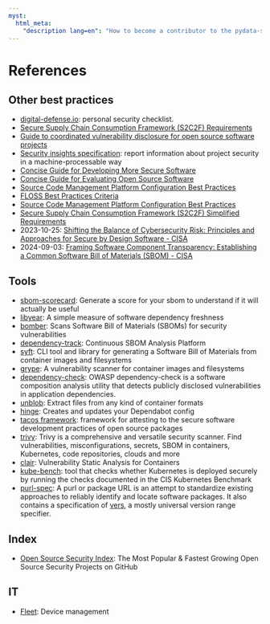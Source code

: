 ```yaml
---
myst:
  html_meta:
    "description lang=en": "How to become a contributor to the pydata-sphinx-theme."
---
```

# References

## Other best practices

* [digital-defense.io](https://digital-defense.io): personal security checklist.
* [Secure Supply Chain Consumption Framework (S2C2F) Requirements](https://github.com/ossf/s2c2f/blob/main/specification/framework.md)
* [Guide to coordinated vulnerability disclosure for open source software projects](https://github.com/ossf/oss-vulnerability-guide)
* [Security insights specification](https://github.com/ossf/security-insights-spec/blob/main/specification.md): report information about project security in a machine-processable way
* [Concise Guide for Developing More Secure Software](https://best.openssf.org/Concise-Guide-for-Developing-More-Secure-Software)
* [Concise Guide for Evaluating Open Source Software](https://best.openssf.org/Concise-Guide-for-Evaluating-Open-Source-Software)
* [Source Code Management Platform Configuration Best Practices](https://best.openssf.org/SCM-BestPractices/)
* [FLOSS Best Practices Criteria](https://www.bestpractices.dev/en/criteria)
* [Source Code Management Platform Configuration Best Practices](https://best.openssf.org/SCM-BestPractices/)
* [Secure Supply Chain Consumption Framework (S2C2F) Simplified Requirements](https://github.com/ossf/s2c2f/blob/main/specification/framework.md)
* 2023-10-25: [Shifting the Balance of Cybersecurity Risk: Principles and Approaches for Secure by Design Software - CISA
](https://www.cisa.gov/sites/default/files/2023-10/SecureByDesign_1025_508c.pdf)
* 2024-09-03: [Framing Software Component Transparency: Establishing a Common Software Bill of Materials (SBOM) - CISA](https://www.cisa.gov/sites/default/files/2024-10/SBOM%20Framing%20Software%20Component%20Transparency%202024.pdf)

## Tools

* [sbom-scorecard](https://github.com/eBay/sbom-scorecard): Generate a score for your sbom to understand if it will actually be useful
* [libyear](https://libyear.com): A simple measure of software dependency freshness
* [bomber](https://github.com/devops-kung-fu/bomber): Scans Software Bill of Materials (SBOMs) for security vulnerabilities
* [dependency-track](https://dependencytrack.org): Continuous SBOM Analysis Platform
* [syft](https://github.com/anchore/syft): CLI tool and library for generating a Software Bill of Materials from container images and filesystems
* [grype](https://github.com/anchore/grype): A vulnerability scanner for container images and filesystems
* [dependency-check](https://github.com/jeremylong/DependencyCheck): OWASP dependency-check is a software composition analysis utility that detects publicly disclosed vulnerabilities in application dependencies.
* [unblob](https://github.com/onekey-sec/unblob): Extract files from any kind of container formats
* [hinge](https://github.com/devops-kung-fu/hinge): Creates and updates your Dependabot config
* [tacos framework](https://github.com/tacosframework): framework for attesting to the secure software development practices of open source packages
* [trivy](https://github.com/aquasecurity/trivy): Trivy is a comprehensive and versatile security scanner. Find vulnerabilities, misconfigurations, secrets, SBOM in containers, Kubernetes, code repositories, clouds and more
* [clair](https://github.com/quay/clair): Vulnerability Static Analysis for Containers
* [kube-bench](https://github.com/aquasecurity/kube-bench): tool that checks whether Kubernetes is deployed securely by running the checks documented in the CIS Kubernetes Benchmark
* [purl-spec](https://github.com/package-url/purl-spec): A purl or package URL is an attempt to standardize existing approaches to reliably identify and locate software packages. It also contains a specification of [vers](https://github.com/package-url/purl-spec/blob/master/VERSION-RANGE-SPEC.rst), a mostly universal version range specifier.

## Index

* [Open Source Security Index](https://opensourcesecurityindex.io): The Most Popular & Fastest Growing Open Source Security Projects on GitHub

## IT

* [Fleet](https://fleetdm.com): Device management
